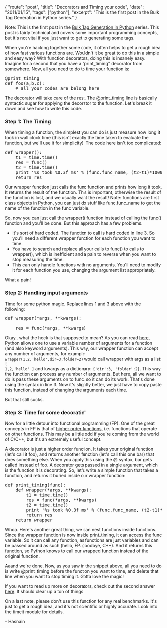 {
    "route": "post",
    "title": "Decorators and Timing your code",
    "date": "2011/01/15",
    "tags": ["python"],
    "excerpt": "This is the first post in the Bulk Tag Generation in Python series."
}

Note: This is the first post in the [Bulk Tag Generation in Python](/blog/2011/01/bulk-tag-generation-in-python/) series. This post is fairly technical and covers some important programming concepts, but it's not vital if you just want to get to generating some tags.

When you're hacking together some code, it often helps to get a rough idea of how fast various functions are. Wouldn't it be great to do this in a simple and easy way? With function decorators, doing this is insanely easy. Imagine for a second that you have a "print_timing" decorator from somewhere. Now, all you need to do to time your function is:

<pre class="prettyprint">@print_timing
def foo(a,b,c):
    # all your codes are belong here
</pre>

The decorator will take care of the rest. The @print_timing line is basically syntactic sugar for applying the decorator to the function. Let's break it down and see how to write this code.

### Step 1: The Timing

When timing a function, the simplest you can do is just measure how long it took in wall clock time (this isn't exactly the time taken to evaluate the function, but we'll use it for simplicity). The code here isn't too complicated:

<pre class="prettyprint">def wrapper():
    t1 = time.time()
    res = func()
    t2 = time.time()
    print '%s took %0.3f ms' % (func.func_name, (t2-t1)*1000.0)
    return res
</pre>

Our wrapper function just calls the func function and prints how long it took. It returns the result of the function. This is important, otherwise the result of the function is lost, and we usually want the result! Note: functions are first class objects in Python, you can just do stuff like func.func\_name to get the name of the function in the func variable.

So, now you can just call the wrapper() function instead of calling the func() function and you'll be done. But this approach has a few problems.

* It's sort of hard coded. The function to call is hard coded in line 3. So you'll need a different wrapper function for each function you want to time.
* You have to search and replace all your calls to func() to calls to wrapper(), which is inefficient and a pain to reverse when you want to stop measuring the time.
* This can only handle functions with no arguments. You'll need to modify it for each function you use, changing the argument list appropriately.

What a pain!

### Step 2: Handling input arguments

Time for some python magic. Replace lines 1 and 3 above with the following:

<pre class="prettyprint">def wrapper(*args, **kwargs):

    res = func(*args, **kwargs)
</pre>

Okay.. what the heck is that supposed to mean? As you can read [here](http://www.saltycrane.com/blog/2008/01/how-to-use-args-and-kwargs-in-python/), Python allows one to use a variable number of arguments for a function (and also keyword arguments). This way, our wrapper function can accept any number of arguments, for example <code class="prettyprint">wrapper(1,2,'hello',dir=3,folder=2)</code> would call wrapper with args as a list: <code class="prettyprint">[ 1,2,'hello' ]</code> and kwargs as a dictionary: <code class="prettyprint">{'dir':3, 'folder':2}</code>. This way the function can process any number of arguments. But here, all we want to do is pass these arguments on to func, so it can do its work. That's done using the syntax in line 3. Now it's slightly better, we just have to copy paste this function, instead of changing the arguments each time.

But that still sucks.

### Step 3: Time for some decoratin'
Now for a little detour into functional programming (FP). One of the great concepts in FP is that of [higher order functions](http://en.wikipedia.org/wiki/Higher-order_function), i.e. functions that operate on other functions. This may be a little odd if you're coming from the world of C/C++, but it's an extremely useful concept.

A decorator is just a higher order function. It takes your original function (let's call it foo), and returns another function (let's call this one bar) that does something else. When you apply this using the @ syntax, bar gets called instead of foo. A decorator gets passed in a single argument, which is the function it is decorating. So, let's write a simple function that takes a function, and returns it buried inside our wrapper function:

<pre class="prettyprint">def print_timing(func):
    def wrapper(*args, **kwargs):
        t1 = time.time()
        res = func(*args, **kwargs)
        t2 = time.time()
        print '%s took %0.3f ms' % (func.func_name, (t2-t1)*1000.0)
        return res
    return wrapper
</pre>

Whoa. Here's another great thing, we can nest functions inside functions. Since the wrapper function is now inside print_timing, it can access the func variable. So it can call any function, as functions are just variables and can be passed around as such (hello, FP. goodbye, C++). And it returns this function, so Python knows to call our wrapped function instead of the original function.

Aaand we're done. Now, as you saw in the snippet above, all you need to do is write @print\_timing before the function you want to time, and delete that line when you want to stop timing it. Gotta love the magic!

If you want to read up more on decorators, check out the second answer [here](http://stackoverflow.com/questions/739654/understanding-python-decorators). It should clear up a ton of things.

On a last note, please don't use this function for any real benchmarks. It's just to get a rough idea, and it's not scientific or highly accurate. Look into the timeit module for details.

\- Hasnain
